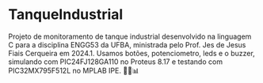 # TanqueIndustrial
Projeto de monitoramento de tanque industrial desenvolvido na linguagem C para a disciplina ENGG53 da UFBA, ministrada pelo Prof. Jes de Jesus Fiais Cerqueira em 2024.1. Usamos botões, potenciometro, leds e o buzzer, simulando com PIC24FJ128GA110 no Proteus 8.17 e testando com PIC32MX795F512L no MPLAB IPE. 🚀🔧📊
